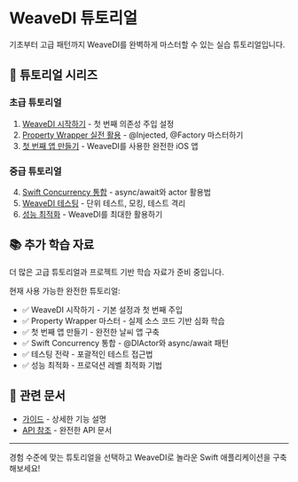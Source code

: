 # WeaveDI 튜토리얼

기초부터 고급 패턴까지 WeaveDI를 완벽하게 마스터할 수 있는 실습 튜토리얼입니다.

## 🎯 튜토리얼 시리즈

### 초급 튜토리얼
1. [WeaveDI 시작하기](/ko/tutorial/gettingStarted) - 첫 번째 의존성 주입 설정
2. [Property Wrapper 실전 활용](/ko/tutorial/propertyWrappers) - @Injected, @Factory 마스터하기
3. [첫 번째 앱 만들기](/ko/tutorial/firstApp) - WeaveDI를 사용한 완전한 iOS 앱

### 중급 튜토리얼
4. [Swift Concurrency 통합](/ko/tutorial/concurrencyIntegration) - async/await와 actor 활용법
5. [WeaveDI 테스팅](/ko/tutorial/testing) - 단위 테스트, 모킹, 테스트 격리
6. [성능 최적화](/ko/tutorial/performanceOptimization) - WeaveDI를 최대한 활용하기

## 📚 추가 학습 자료

더 많은 고급 튜토리얼과 프로젝트 기반 학습 자료가 준비 중입니다.

현재 사용 가능한 완전한 튜토리얼:
- ✅ WeaveDI 시작하기 - 기본 설정과 첫 번째 주입
- ✅ Property Wrapper 마스터 - 실제 소스 코드 기반 심화 학습
- ✅ 첫 번째 앱 만들기 - 완전한 날씨 앱 구축
- ✅ Swift Concurrency 통합 - @DIActor와 async/await 패턴
- ✅ 테스팅 전략 - 포괄적인 테스트 접근법
- ✅ 성능 최적화 - 프로덕션 레벨 최적화 기법

## 🔗 관련 문서

- [가이드](/ko/guide/quickStart) - 상세한 기능 설명
- [API 참조](/ko/api/coreApis) - 완전한 API 문서

---

경험 수준에 맞는 튜토리얼을 선택하고 WeaveDI로 놀라운 Swift 애플리케이션을 구축해보세요!